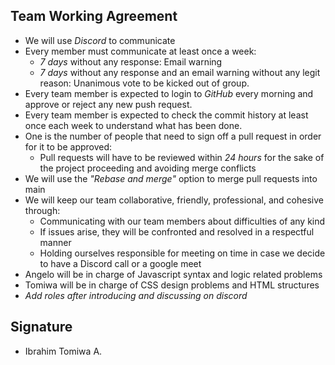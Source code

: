## Team Working Agreement
- We will use *Discord* to communicate
- Every member must communicate at least once a week:
  - *7 days* without any response: Email warning
  - *7 days* without any response and an email warning without any legit reason: Unanimous vote to be kicked out of group.
- Every team member is expected to login to *GitHub* every morning and approve or reject any new push request.
- Every team member is expected to check the commit history at least once each week to understand what has been done.
- One is the number of people that need to sign off a pull request in order for it to be approved:
  - Pull requests will have to be reviewed within *24 hours* for the sake of the project proceeding and avoiding merge conflicts
- We will use the *"Rebase and merge"* option to merge pull requests into main
- We will keep our team collaborative, friendly, professional, and cohesive through:
  - Communicating with our team members about difficulties of any kind
  - If issues arise, they will be confronted and resolved in a respectful manner
  - Holding ourselves responsible for meeting on time in case we decide to have a Discord call or a google meet
- Angelo will be in charge of Javascript syntax and logic related problems
- Tomiwa will be in charge of CSS design problems and HTML structures
- *Add roles after introducing and discussing on discord*

## Signature
- Ibrahim Tomiwa A.
